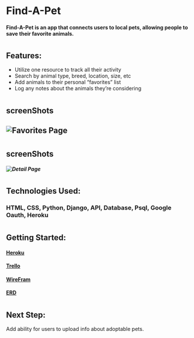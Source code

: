 # Find-A-Pet

#### Find-A-Pet is an app that connects users to local pets, allowing people to save their favorite animals.
#

## Features:
* Utilize one resource to track all their activity
* Search by animal type, breed, location, size, etc
* Add animals to their personal “favorites” list
* Log any notes about the animals they’re considering
#

## screenShots
## ![Favorites Page](https://i.imgur.com/rTf0dBF.jpg)
#

## screenShots
##### ![Detail Page](https://i.imgur.com/l0rKMYx.jpg/)
#

## Technologies Used: 
### HTML, CSS, Python, Django, API, Database, Psql, Google Oauth, Heroku
#

## Getting Started:
#### [Heroku](https://herokuapp.com/???)
#### [Trello](https://trello.com/b/TWtFWlN2/find-a-pet)
#### [WireFram](https://www.figma.com/???)
#### [ERD](https://www???)
#

## Next Step:
 Add ability for users to upload info about adoptable pets.
